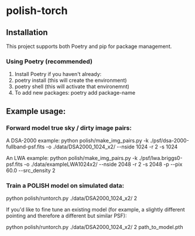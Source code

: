 # polish-torch

## Installation

This project supports both Poetry and pip for package management.

### Using Poetry (recommended)

1. Install Poetry if you haven't already: 
2. poetry install (this will create the environment)
3. poetry shell (this will activate that environemnt)
4. To add new packages: poetry add package-name

## Example usage:

### Forward model true sky / dirty image pairs:

A DSA-2000 example:
python polish/make_img_pairs.py -k ./psf/dsa-2000-fullband-psf.fits -o ./data/DSA2000_1024_x2/ --nside 1024 -r 2 -s 1024

An LWA example:
python polish/make_img_pairs.py -k ./psf/lwa.briggs0-psf.fits -o ./data/exampleLWA1024x2/ --nside 2048 -r 2 -s 2048 -p --pix 60.0 --src_density 2

### Train a POLISH model on simulated data:
python polish/runtorch.py ./data/DSA2000_1024_x2/ 2

If you'd like to fine tune an existing model (for example, a slightly different pointing and therefore a different but similar PSF):

python polish/runtorch.py ./data/DSA2000_1024_x2/ 2 path_to_model.pth

